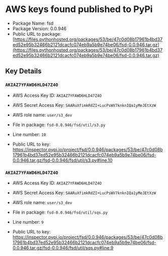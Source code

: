 # AWS keys found published to PyPi

* Package Name: fsd
* Package Version: 0.0.946
* Public URL to package: [https://files.pythonhosted.org/packages/53/be/47c0d08b17961b4bd37ed52e95b32466b2121dcacfc074eb9a5b9e74be06/fsd-0.0.946.tar.gz](https://files.pythonhosted.org/packages/53/be/47c0d08b17961b4bd37ed52e95b32466b2121dcacfc074eb9a5b9e74be06/fsd-0.0.946.tar.gz)

## Key Details

### `AKIAZ7YFAWD6HLD47Z4O`

* AWS Access Key ID: `AKIAZ7YFAWD6HLD47Z4O`
* AWS Secret Access Key: `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` 
* AWS role name: `user/s3_dev`
* File in package: `fsd-0.0.946/fsd/util/s3.py`
* Line number: `10`

* Public URL to key: https://inspector.pypi.io/project/fsd/0.0.946/packages/53/be/47c0d08b17961b4bd37ed52e95b32466b2121dcacfc074eb9a5b9e74be06/fsd-0.0.946.tar.gz/fsd-0.0.946/fsd/util/s3.py#line.10



### `AKIAZ7YFAWD6HLD47Z4O`

* AWS Access Key ID: `AKIAZ7YFAWD6HLD47Z4O`
* AWS Secret Access Key: `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` 
* AWS role name: `user/s3_dev`
* File in package: `fsd-0.0.946/fsd/util/sqs.py`
* Line number: `9`

* Public URL to key: https://inspector.pypi.io/project/fsd/0.0.946/packages/53/be/47c0d08b17961b4bd37ed52e95b32466b2121dcacfc074eb9a5b9e74be06/fsd-0.0.946.tar.gz/fsd-0.0.946/fsd/util/sqs.py#line.9


